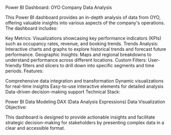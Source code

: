 [](https://upload.wikimedia.org/wikipedia/commons/5/56/OYO_Rooms_Logo.jpg)
Power BI Dashboard: OYO Company Data Analysis

This Power BI dashboard provides an in-depth analysis of data from OYO, offering valuable insights into various aspects of the company's operations. The dashboard includes:

Key Metrics: Visualizations showcasing key performance indicators (KPIs) such as occupancy rates, revenue, and booking trends.
Trends Analysis: Interactive charts and graphs to explore historical trends and forecast future performance.
Geographic Insights: Maps and regional breakdowns to understand performance across different locations.
Custom Filters: User-friendly filters and slicers to drill down into specific segments and time periods.
Features:

Comprehensive data integration and transformation
Dynamic visualizations for real-time insights
Easy-to-use interactive elements for detailed analysis
Data-driven decision-making support
Technical Stack:

Power BI
Data Modeling
DAX (Data Analysis Expressions)
Data Visualization
Objective:

This dashboard is designed to provide actionable insights and facilitate strategic decision-making for stakeholders by presenting complex data in a clear and accessible format.

